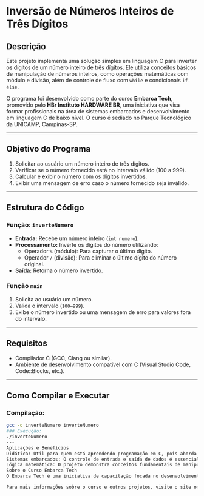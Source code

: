 # Inversão de Números Inteiros de Três Dígitos

## Descrição
Este projeto implementa uma solução simples em linguagem C para inverter os dígitos de um número inteiro de três dígitos. Ele utiliza conceitos básicos de manipulação de números inteiros, como operações matemáticas com módulo e divisão, além de controle de fluxo com `while` e condicionais `if-else`.

O programa foi desenvolvido como parte do curso **Embarca Tech**, promovido pelo **HBr Instituto HARDWARE BR**, uma iniciativa que visa formar profissionais na área de sistemas embarcados e desenvolvimento em linguagem C de baixo nível. O curso é sediado no Parque Tecnológico da UNICAMP, Campinas-SP.

---

## Objetivo do Programa
1. Solicitar ao usuário um número inteiro de três dígitos.
2. Verificar se o número fornecido está no intervalo válido (100 a 999).
3. Calcular e exibir o número com os dígitos invertidos.
4. Exibir uma mensagem de erro caso o número fornecido seja inválido.

---

## Estrutura do Código

### Função: `inverteNumero`
- **Entrada:** Recebe um número inteiro (`int numero`).
- **Processamento:** Inverte os dígitos do número utilizando:
  - Operador `%` (módulo): Para capturar o último dígito.
  - Operador `/` (divisão): Para eliminar o último dígito do número original.
- **Saída:** Retorna o número invertido.

### Função `main`
1. Solicita ao usuário um número.
2. Valida o intervalo (`100–999`).
3. Exibe o número invertido ou uma mensagem de erro para valores fora do intervalo.

---

## Requisitos
- Compilador C (GCC, Clang ou similar).
- Ambiente de desenvolvimento compatível com C (Visual Studio Code, Code::Blocks, etc.).

---

## Como Compilar e Executar

### Compilação:
```bash
gcc -o inverteNumero inverteNumero
### Execução:
./inverteNumero
---
Aplicações e Benefícios
Didática: Útil para quem está aprendendo programação em C, pois aborda manipulação de variáveis, validação de entrada e uso de funções.
Sistemas embarcados: O controle de entrada e saída de dados é essencial para projetos embarcados.
Lógica matemática: O projeto demonstra conceitos fundamentais de manipulação numérica.
Sobre o Curso Embarca Tech
O Embarca Tech é uma iniciativa de capacitação focada no desenvolvimento de sistemas embarcados, hardware e programação em linguagens de baixo nível como C. O curso é promovido pelo HBr Instituto HARDWARE BR e está localizado no Parque Tecnológico da UNICAMP, em Campinas, São Paulo.

Para mais informações sobre o curso e outros projetos, visite o site oficial do HBr Instituto HARDWARE BR.




